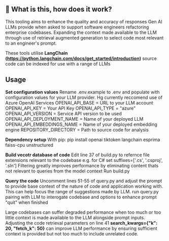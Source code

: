## 🤔 What is this, how does it work?
This tooling aims to enhance the quality and accuracy of responses Gen AI LLMs provide when asked to support software engineers refactoring enterprise codebases.
Expanding the context made available to the LLM through use of retrieval augmented generation to select code most relevant to an engineer's prompt.

These tools utilise **LangChain (https://python.langchain.com/docs/get_started/introduction)** source code can be indexed for use with a range of LLMs

## Usage
**Set configuration values**
Rename .env.example to .env and populate with configuration values for your LLM provider. Hg currently reccomend use of Azure OpenAI Services
OPENAI_API_BASE = URL to your LLM account
OPENAI_API_KEY = Your API Key
OPENAI_API_TYPE = "azure"
OPENAI_API_VERSION = Service API version to be used
OPENAI_API_DEPLOYMENT_NAME = Name of your deployed LLM
OPENAI_API_EMBEDDINGS_NAME = Name of your deployed embedding engine
REPOSITORY_DIRECTORY = Path to source code for analysis

**Dependency setup**
With pip:
pip install openai tiktoken langchain esprima faiss-cpu unstructured

**Build vecotr database of code**
Edit line 37 of build.py to refernce file extensions relevant to the codebase e.g. for C# set suffixes=['.cs', '.csproj', '.sln']
Filtering greatly improves performance by eliminating content thats not relevant to queries from the model context
Run build.py

**Query the code**
Uncomment lines 51-55 of query.py and adjust the prompt to provide base context of the nature of code and application working with. This can help focus the range of suggestions made by LLM.
run query.py pairing with LLM to interogate codebase and options to enhance
prompt "quit" when finished

Large codebases can suffer degraded performance when too much or too little context is made available to the LLM alongside prompt inputs.
Adjusting the code retrieval parameters on line 41  **search_kwargs={"k": 20, "fetch_k": 50}** can improve LLM performance by ensuring sufficient context is provided but not too much to include unrelated code.

